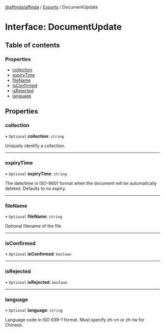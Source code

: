 [@affinda/affinda](../README.md) / [Exports](../modules.md) / DocumentUpdate

# Interface: DocumentUpdate

## Table of contents

### Properties

- [collection](DocumentUpdate.md#collection)
- [expiryTime](DocumentUpdate.md#expirytime)
- [fileName](DocumentUpdate.md#filename)
- [isConfirmed](DocumentUpdate.md#isconfirmed)
- [isRejected](DocumentUpdate.md#isrejected)
- [language](DocumentUpdate.md#language)

## Properties

### collection

• `Optional` **collection**: `string`

Uniquely identify a collection.

___

### expiryTime

• `Optional` **expiryTime**: `string`

The date/time in ISO-8601 format when the document will be automatically deleted.  Defaults to no expiry.

___

### fileName

• `Optional` **fileName**: `string`

Optional filename of the file

___

### isConfirmed

• `Optional` **isConfirmed**: `boolean`

___

### isRejected

• `Optional` **isRejected**: `boolean`

___

### language

• `Optional` **language**: `string`

Language code in ISO 639-1 format. Must specify zh-cn or zh-tw for Chinese.
